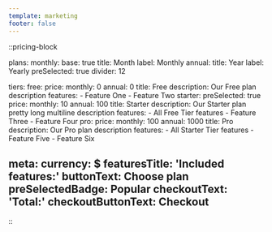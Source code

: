 ```yaml
---
template: marketing
footer: false
---
```


::pricing-block

plans:
  monthly:
    base: true
    title: Month
    label: Monthly
  annual:
    title: Year
    label: Yearly
    preSelected: true
    divider: 12

tiers:
  free:
    price: 
      monthly: 0
      annual: 0
    title: Free
    description: Our Free plan description
    features:
      - Feature One
      - Feature Two
  starter:
    preSelected: true
    price: 
      monthly: 10
      annual: 100
    title: Starter
    description: Our Starter plan pretty long multiline description
    features:
      - All Free Tier features
      - Feature Three
      - Feature Four
  pro:
    price: 
      monthly: 100
      annual: 1000
    title: Pro
    description: Our Pro plan description
    features:
      - All Starter Tier features
      - Feature Five
      - Feature Six

meta: 
  currency: $
  featuresTitle: 'Included features:'
  buttonText: Choose plan
  preSelectedBadge: Popular
  checkoutText: 'Total:'
  checkoutButtonText: Checkout
---
::
 